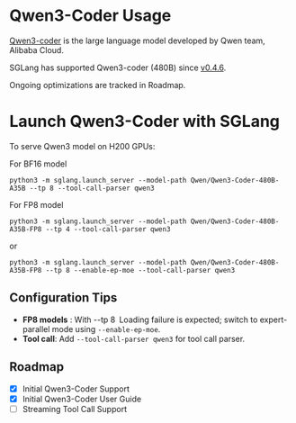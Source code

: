 # Qwen3-Coder Usage
[Qwen3-coder](https://github.com/QwenLM/Qwen3) is the large language model developed by Qwen team, Alibaba Cloud.

SGLang has supported Qwen3-coder (480B) since [v0.4.6](https://github.com/sgl-project/sglang/releases/tag/v0.4.6).

Ongoing optimizations are tracked in Roadmap. 

# Launch Qwen3-Coder with SGLang

To serve Qwen3 model on H200 GPUs:

For BF16 model
```
python3 -m sglang.launch_server --model-path Qwen/Qwen3-Coder-480B-A35B --tp 8 --tool-call-parser qwen3
```

For FP8 model
```
python3 -m sglang.launch_server --model-path Qwen/Qwen3-Coder-480B-A35B-FP8 --tp 4 --tool-call-parser qwen3
```
or
```
python3 -m sglang.launch_server --model-path Qwen/Qwen3-Coder-480B-A35B-FP8 --tp 8 --enable-ep-moe --tool-call-parser qwen3
```

## Configuration Tips
* **FP8 models** : With --tp 8 Loading failure is expected; switch to expert-parallel mode using ```--enable-ep-moe```.
* **Tool call**: Add ```--tool-call-parser qwen3``` for tool call parser. 

## Roadmap
* [x] Initial Qwen3-Coder Support
* [x] Initial Qwen3-Coder User Guide
* [ ] Streaming Tool Call Support
